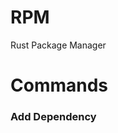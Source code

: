 # RPM
 Rust Package Manager


# Commands

### Add Dependency 
```rpm add dep {DEPENDY_NAME} -v {DEPENDENCY_VERSION}